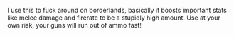 I use this to fuck around on borderlands, basically it boosts important stats like melee damage and firerate to be a stupidly high amount. Use at your own risk, your guns will run out of ammo fast!

